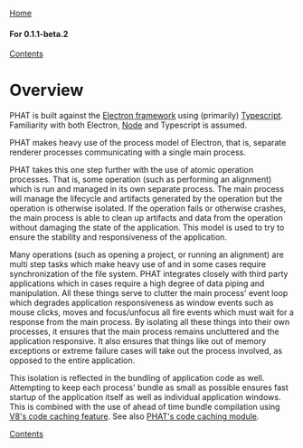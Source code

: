 [Home](https://chgibb.github.io/PHATDocs/)

#### For 0.1.1-beta.2
[Contents](https://chgibb.github.io/PHATDocs/docs/releases/0.1.1-beta.2/home)

# Overview
PHAT is built against the [Electron framework](https://electron.atom.io/) using (primarily) [Typescript](https://www.typescriptlang.org/). Familiarity with both Electron, [Node](https://nodejs.org/en/) and Typescript is assumed.

PHAT makes heavy use of the process model of Electron, that is, separate renderer processes communicating with a single main process. 

PHAT takes this one step further with the use of atomic operation processes. That is, some operation (such as performing an alignment) which is run and managed in its own separate process. The main process will manage the lifecycle and artifacts generated by the operation but the operation is otherwise isolated. If the operation fails or otherwise crashes, the main process is able to clean up artifacts and data from the operation without damaging the state of the application. This model is used to try to ensure the stability and responsiveness of the application. 

Many operations (such as opening a project, or running an alignment) are multi step tasks which make heavy use of and in some cases require synchronization of the file system. PHAT integrates closely with third party applications which in cases require a high degree of data piping and manipulation. All these things serve to clutter the main process' event loop which degrades application responsiveness as window events such as mouse clicks, moves and focus/unfocus all fire events which must wait for a response from the main process. By isolating all these things into their own processes, it ensures that the main process remains uncluttered and the application responsive. It also ensures that things like out of memory exceptions or extreme failure cases will take out the process involved, as opposed to the entire application.

This isolation is reflected in the bundling of application code as well. Attempting to keep each process' bundle as small as possible ensures fast startup of the application itself as well as individual application windows. This is combined with the use of ahead of time bundle compilation using [V8's code caching feature](https://v8project.blogspot.ca/2015/07/code-caching.html). See also [PHAT's code caching module](https://github.com/chgibb/PHAT/blob/master/src/req/bootStrapCodeCache.ts). 

[Contents](https://chgibb.github.io/PHATDocs/docs/releases/0.1.1-beta.2/home)